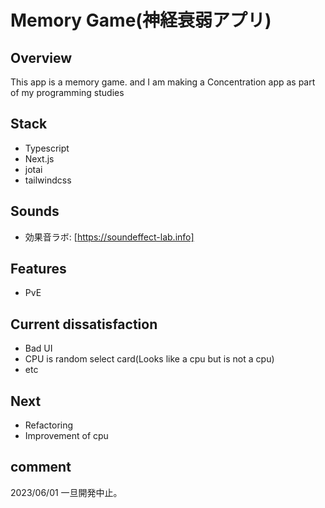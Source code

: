 # Memory Game(神経衰弱アプリ)

## Overview
This app is a memory game. and I am making a Concentration app as part of my programming studies

## Stack
- Typescript
- Next.js
- jotai
- tailwindcss

## Sounds
- 効果音ラボ: [https://soundeffect-lab.info]

## Features
- PvE

## Current dissatisfaction
- Bad UI
- CPU is random select card(Looks like a cpu but is not a cpu)
- etc

## Next
- Refactoring
- Improvement of cpu

## comment
2023/06/01 一旦開発中止。
